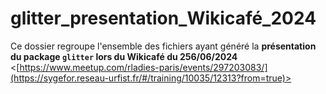 # glitter_presentation_Wikicafé_2024

Ce dossier regroupe l'ensemble des fichiers ayant généré la **présentation du package `glitter` lors du Wikicafé du 256/06/2024** <[https://www.meetup.com/rladies-paris/events/297203083/](https://sygefor.reseau-urfist.fr/#/training/10035/12313?from=true)>
